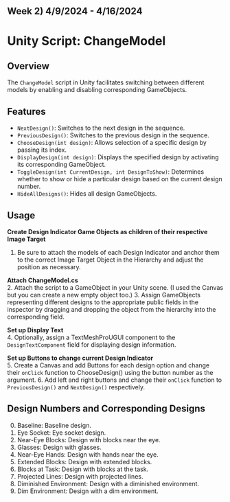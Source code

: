 Week 2) 4/9/2024 - 4/16/2024
---
# Unity Script: ChangeModel

## Overview

The `ChangeModel` script in Unity facilitates switching between different models by enabling and disabling corresponding GameObjects.

## Features

- `NextDesign()`: Switches to the next design in the sequence.
- `PreviousDesign()`: Switches to the previous design in the sequence.
- `ChooseDesign(int design)`: Allows selection of a specific design by passing its index.
- `DisplayDesign(int design)`: Displays the specified design by activating its corresponding GameObject.
- `ToggleDesign(int CurrentDesign, int DesignToShow)`: Determines whether to show or hide a particular design based on the current design number.
- `HideAllDesigns()`: Hides all design GameObjects.

## Usage

**Create Design Indicator Game Objects as children of their respective Image Target**<br>
1. Be sure to attach the models of each Design Indicator and anchor them to the correct Image Target Object in the Hierarchy and adjust the position as necessary.

**Attach ChangeModel.cs**<br>
2. Attach the script to a GameObject in your Unity scene. (I used the Canvas but you can create a new empty object too.)
3. Assign GameObjects representing different designs to the appropriate public fields in the inspector by dragging and dropping the object from the hierarchy into the corresponding field.

**Set up Display Text**<br>
4. Optionally, assign a TextMeshProUGUI component to the `DesignTextComponent` field for displaying design information.

**Set up Buttons to change current Design Indicator**<br>
5. Create a Canvas and add Buttons for each design option and change their `onClick` function to ChooseDesign() using the button number as the argument.
6. Add left and right buttons and change their `onClick` function to `PreviousDesign()` and `NextDesign()` respectively.

## Design Numbers and Corresponding Designs

0) Baseline: Baseline design.
1) Eye Socket: Eye socket design.
2) Near-Eye Blocks: Design with blocks near the eye.
3) Glasses: Design with glasses.
4) Near-Eye Hands: Design with hands near the eye.
5) Extended Blocks: Design with extended blocks.
6) Blocks at Task: Design with blocks at the task.
7) Projected Lines: Design with projected lines.
8) Diminished Environment: Design with a diminished environment.
9) Dim Environment: Design with a dim environment.
